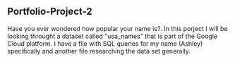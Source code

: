 ## Portfolio-Project-2

Have you ever wondered how popular your name is?. In this porject I will be looking throught a dataset called "usa_names" that is part of the Google Cloud platform. I have a file with SQL queries for my name (Ashley) specifically and another file researching the data set generally.
